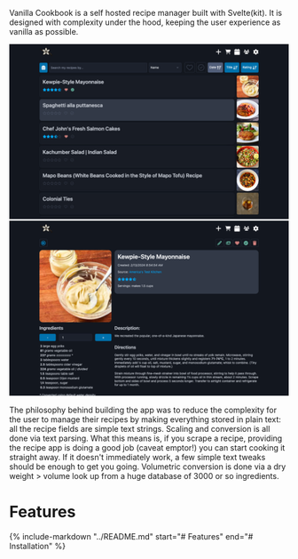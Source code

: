 Vanilla Cookbook is a self hosted recipe manager built with Svelte(kit). It is designed with complexity under the hood, keeping the user experience as vanilla as possible.

![Recipes List Desktop](images/screen-list-large.png)
![Recipe View Desktop](images/screen-first-recipe-large.png)

The philosophy behind building the app was to reduce the complexity for the user to manage their recipes by making everything stored in plain text: all the recipe fields are simple text strings. Scaling and conversion is all done via text parsing. What this means is, if you scrape a recipe, providing the recipe app is doing a good job (caveat emptor!) you can start cooking it straight away. If it doesn't immediately work, a few simple text tweaks should be enough to get you going. Volumetric conversion is done via a dry weight > volume look up from a huge database of 3000 or so ingredients.

# Features

{% include-markdown "../README.md" start="# Features" end="# Installation" %}
